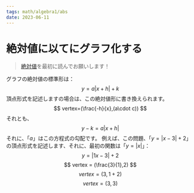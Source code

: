 ```yaml
---
tags: math/algebra1/abs
date: 2023-06-11
---
```


# 絶対値に以てにグラフ化する

> [絶対値](20230612-%E7%B5%B6%E5%AF%BE%E5%80%A4)を最初に読んでお願いします！

グラフの絶対値の標準形は：
$$
y=a|x+h|+k
$$
頂点形式を記述しますの場合は、この絶対値形に書き換えられます。
$$
vertex=(\frac{-h}{x},(a\cdot c))
$$
それとも、
$$
y-k=a|x+h|
$$
それに、「$a$」はこの方程式の勾配です。
例えば、この問題、「$y=|x-3|+2$」の頂点形式を記述します、それに、最初の関数は「$y=|x|$」：
$$
y=|1x-3|+2
$$
$$
vertex = (\frac{3}{1},2)
$$
$$
vertex = (3,1+2)
$$
$$
vertex = (3,3)
$$
